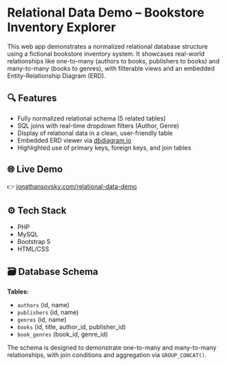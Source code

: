 # Relational Data Demo – Bookstore Inventory Explorer

This web app demonstrates a normalized relational database structure using a fictional bookstore inventory system. It showcases real-world relationships like one-to-many (authors to books, publishers to books) and many-to-many (books to genres), with filterable views and an embedded Entity-Relationship Diagram (ERD).

## 🔍 Features

- Fully normalized relational schema (5 related tables)
- SQL joins with real-time dropdown filters (Author, Genre)
- Display of relational data in a clean, user-friendly table
- Embedded ERD viewer via [dbdiagram.io](https://dbdiagram.io/)
- Highlighted use of primary keys, foreign keys, and join tables

## 🌐 Live Demo

👉 [jonathansovsky.com/relational-data-demo](https://jonathansovsky.com/relational-data-demo)

## ⚙️ Tech Stack

- PHP
- MySQL
- Bootstrap 5
- HTML/CSS

## 🗃️ Database Schema

**Tables:**
- `authors` (id, name)
- `publishers` (id, name)
- `genres` (id, name)
- `books` (id, title, author_id, publisher_id)
- `book_genres` (book_id, genre_id)

The schema is designed to demonstrate one-to-many and many-to-many relationships, with join conditions and aggregation via `GROUP_CONCAT()`.
